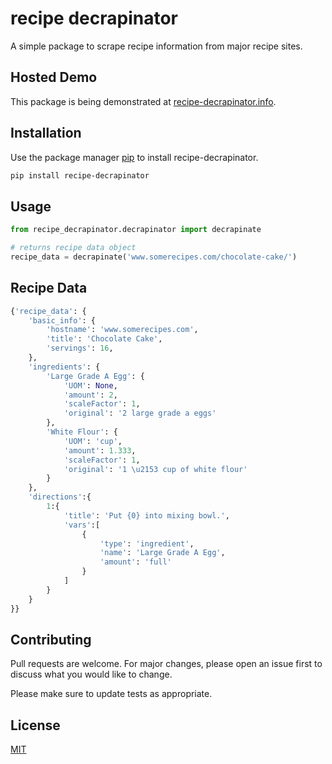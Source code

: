 # recipe decrapinator

A simple package to scrape recipe information from major recipe sites.

## Hosted Demo
This package is being demonstrated at [recipe-decrapinator.info](https://www.recipe-decrapinator.info).

## Installation

Use the package manager [pip](https://pip.pypa.io/en/stable/) to install recipe-decrapinator.


```bash
pip install recipe-decrapinator
```

## Usage

```python
from recipe_decrapinator.decrapinator import decrapinate

# returns recipe data object
recipe_data = decrapinate('www.somerecipes.com/chocolate-cake/')
```
## Recipe Data
```python
{'recipe_data': {
    'basic_info': {
        'hostname': 'www.somerecipes.com',
        'title': 'Chocolate Cake',
        'servings': 16,
    },
    'ingredients': {
        'Large Grade A Egg': {
            'UOM': None,
            'amount': 2,
            'scaleFactor': 1,
            'original': '2 large grade a eggs'
        },
        'White Flour': {
            'UOM': 'cup',
            'amount': 1.333,
            'scaleFactor': 1,
            'original': '1 \u2153 cup of white flour'
        }
    },
    'directions':{
        1:{
            'title': 'Put {0} into mixing bowl.',
            'vars':[
                {
                    'type': 'ingredient',
                    'name': 'Large Grade A Egg',
                    'amount': 'full'
                }
            ]  
        }
    }
}}
```


## Contributing
Pull requests are welcome. For major changes, please open an issue first to discuss what you would like to change.

Please make sure to update tests as appropriate.

## License
[MIT](https://choosealicense.com/licenses/mit/)